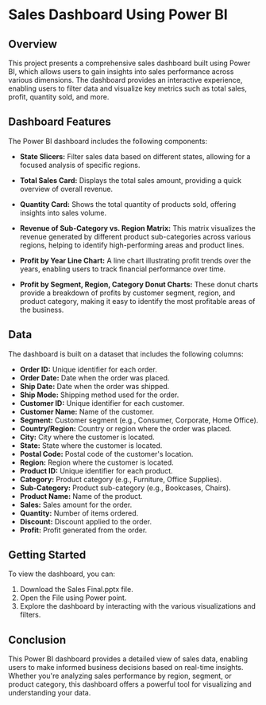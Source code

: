 # Sales Dashboard Using Power BI

## Overview

This project presents a comprehensive sales dashboard built using Power BI, which allows users to gain insights into sales performance across various dimensions. The dashboard provides an interactive experience, enabling users to filter data and visualize key metrics such as total sales, profit, quantity sold, and more.

## Dashboard Features

The Power BI dashboard includes the following components:

- **State Slicers:** Filter sales data based on different states, allowing for a focused analysis of specific regions.
  
- **Total Sales Card:** Displays the total sales amount, providing a quick overview of overall revenue.

- **Quantity Card:** Shows the total quantity of products sold, offering insights into sales volume.

- **Revenue of Sub-Category vs. Region Matrix:** This matrix visualizes the revenue generated by different product sub-categories across various regions, helping to identify high-performing areas and product lines.

- **Profit by Year Line Chart:** A line chart illustrating profit trends over the years, enabling users to track financial performance over time.

- **Profit by Segment, Region, Category Donut Charts:** These donut charts provide a breakdown of profits by customer segment, region, and product category, making it easy to identify the most profitable areas of the business.

## Data

The dashboard is built on a dataset that includes the following columns:

- **Order ID:** Unique identifier for each order.
- **Order Date:** Date when the order was placed.
- **Ship Date:** Date when the order was shipped.
- **Ship Mode:** Shipping method used for the order.
- **Customer ID:** Unique identifier for each customer.
- **Customer Name:** Name of the customer.
- **Segment:** Customer segment (e.g., Consumer, Corporate, Home Office).
- **Country/Region:** Country or region where the order was placed.
- **City:** City where the customer is located.
- **State:** State where the customer is located.
- **Postal Code:** Postal code of the customer's location.
- **Region:** Region where the customer is located.
- **Product ID:** Unique identifier for each product.
- **Category:** Product category (e.g., Furniture, Office Supplies).
- **Sub-Category:** Product sub-category (e.g., Bookcases, Chairs).
- **Product Name:** Name of the product.
- **Sales:** Sales amount for the order.
- **Quantity:** Number of items ordered.
- **Discount:** Discount applied to the order.
- **Profit:** Profit generated from the order.

## Getting Started

To view the dashboard, you can:

1. Download the Sales Final.pptx file.
2. Open the File using Power point.
3. Explore the dashboard by interacting with the various visualizations and filters.

## Conclusion

This Power BI dashboard provides a detailed view of sales data, enabling users to make informed business decisions based on real-time insights. Whether you're analyzing sales performance by region, segment, or product category, this dashboard offers a powerful tool for visualizing and understanding your data.


